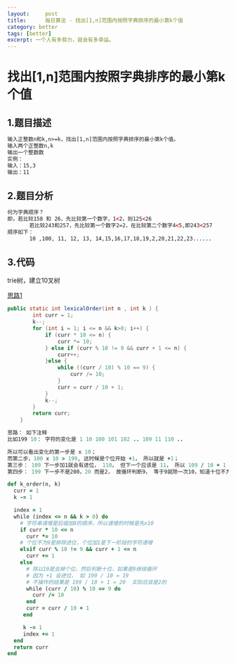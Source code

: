 ```yaml
---
layout:     post
title:      每日算法 - 找出[1,n]范围内按照字典排序的最小第k个值
category: better
tags: [better]
excerpt: 一个人有多努力，就会有多幸运。
---
```


找出[1,n]范围内按照字典排序的最小第k个值
=======================================

1.题目描述
----------------------

```html
输入正整数n和k,n>=k，找出[1,n]范围内按照字典排序的最小第k个值。
输入两个正整数n,k
输出一个整数数
实例：
输入：15,3
输出：11

```

2.题目分析
--------------------

```html
何为字典顺序？
即，若比较158 和 26，先比较第一个数字，1<2，则125<26
       若比较243和257，先比较第一个数字2=2，在比较第二个数字4<5,即243<257
顺序如下：
       10 ,100, 11, 12, 13, 14,15,16,17,18,19,2,20,21,22,23......
```

3.代码
-----------------

trie树，建立10叉树

[思路1](https://blog.csdn.net/qq_36946274/article/details/81638367)

```java
public static int lexicalOrder(int n , int k ) {
        int curr = 1;
        k--;
        for (int i = 1; i <= n && k>0; i++) {
            if (curr * 10 <= n) {
                curr *= 10;
            } else if (curr % 10 != 9 && curr + 1 <= n) {
                curr++;
            }else {
                while ((curr / 10) % 10 == 9) {
                    curr /= 10;
                }
                curr = curr / 10 + 1;
            }
            k--;
        }
        return curr;
    }
```

```ruby
思路： 如下注释
比如199 10： 字符的变化是 1 10 100 101 102 .. 109 11 110 ..

所以可以看出变化的第一步是 x 10；
而第二步，100 x 10 > 199, 这时候是个位开始 +1， 所以就是 +1；
第三步： 109 下一步加1就会有进位， 110， 但下一个应该是 11， 所以 109 / 10 + 1
第四步： 199 下一步不是200，20 而是2， 故循环判断9， 等于9就除一次10，知道十位不为9；

def k_order(n, k)
  curr = 1
  k -= 1

  index = 1
  while (index <= n && k > 0) do
    # 字符串递增是后缀加0的顺序，所以递增的时候是先x10
    if curr * 10 <= n
      curr *= 10
    # 个位不为9是排除进位，个位加1是下一阶段的字符递增
    elsif curr % 10 != 9 && curr + 1 <= n
      curr += 1
    else
      # 除以10是去掉个位，然后判断十位，如果是9继续循环
      # 因为 +1 会进位， 如 199 / 10 = 19
      # 不操作的结果是 199 / 10 + 1 = 20  实际应该是2的
      while (curr / 10) % 10 == 9 do
        curr /= 10
      end
      curr = curr / 10 + 1
     end

     k -= 1
     index += 1
  end
  return curr
end
```
